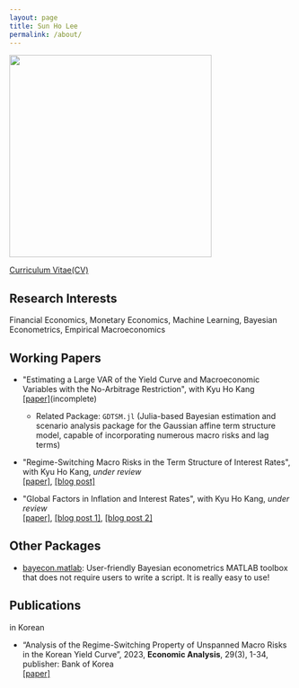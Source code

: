 ```yaml
---
layout: page
title: Sun Ho Lee
permalink: /about/
---
```


<p style="text-align: left;">
  <a href="url"><img src="https://econpreference.github.io/images/self.jpg" width="360" ></a>
</p>

[Curriculum Vitae(CV)](https://econPreference.github.io/CV.pdf)

## Research Interests

Financial Economics, Monetary Economics, Machine Learning, Bayesian Econometrics, Empirical Macroeconomics

## Working Papers

- "Estimating a Large VAR of the Yield Curve and Macroeconomic Variables with the No-Arbitrage Restriction", with Kyu Ho Kang\
  [[paper]](https://github.com/econPreference/econPreference.github.io/blob/master/etc/main_v2.pdf)(incomplete)

  - Related Package: `GDTSM.jl` (Julia-based Bayesian estimation and scenario analysis package for the Gaussian affine term structure model, capable of incorporating numerous macro risks and lag terms)

- "Regime-Switching Macro Risks in the Term Structure of Interest Rates", with Kyu Ho Kang, _under review_\
  [[paper]](https://papers.ssrn.com/sol3/papers.cfm?abstract_id=4414404), [[blog post]](https://econpreference.github.io/RSmacro/)

- "Global Factors in Inflation and Interest Rates", with Kyu Ho Kang, _under review_\
  [[paper]](https://papers.ssrn.com/sol3/papers.cfm?abstract_id=3874405), [[blog post 1]](https://econpreference.github.io/YC_inflt/), [[blog post 2]](https://econpreference.github.io/longend/)

## Other Packages

- [bayecon.matlab](https://github.com/econPreference/bayecon.matlab): User-friendly Bayesian econometrics MATLAB toolbox that does not require users to write a script. It is really easy to use!

## Publications

in Korean

- “Analysis of the Regime-Switching Property of Unspanned Macro Risks in the Korean Yield Curve”, 2023, **Economic Analysis**, 29(3), 1-34, publisher: Bank of Korea\
  [[paper]](https://www.bok.or.kr/imerEng/bbs/E0002726/view.do?nttId=10079763&menuNo=600346&pageIndex=1)
